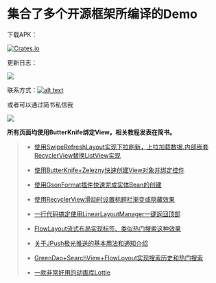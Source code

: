 # 集合了多个开源框架所编译的Demo


下载APK：

[![Crates.io](https://img.shields.io/badge/downloads-APK-blue.svg)](https://fir.im/jy28)


更新日志：

[![](https://img.shields.io/badge/Project-%E6%9B%B4%E6%96%B0%E6%97%A5%E5%BF%97-blue.svg)](https://github.com/wapchief/android-CollectionDemo/blob/master/MarkDown/%E6%9B%B4%E6%96%B0%E6%97%A5%E5%BF%97.md)

联系方式：[![alt text](http://rescdn.qqmail.com/zh_CN/htmledition/images/function/qm_open/ico_mailme_02.png)](http://mail.qq.com/cgi-bin/qm_share?t=qm_mailme&email=zLutvK_kpamqjL294q_joQ)

或者可以通过简书私信我


![](https://github.com/wapchief/android-CollectionDemo/blob/master/screenshot/device-2017-09-06-165734.png?raw=true)


__所有页面均使用ButterKnife绑定View。相关教程发表在简书。__

>
>
> * [使用SwipeRefreshLayout实现下拉刷新，上拉加载数据.内部嵌套RecyclerView替换ListView实现](http://www.jianshu.com/p/68777233c6db)
>
> * [使用ButterKnife+Zelezny快速创建View对象并绑定控件](http://www.jianshu.com/p/563dbfae567e)
>
> * [使用GsonFormat插件快速完成实体Bean的创建](http://blog.csdn.net/wapchief/article/details/52624363)
>
> * [使用RecyclerView滑动时设置标题栏渐变或隐藏效果](http://www.jianshu.com/p/1999b217b90f)
>
> * [一行代码搞定使用LinearLayoutManager一键返回顶部](http://www.jianshu.com/p/e9778888d1c3)
>
> * [FlowLayout流式布局实现标签、类似热门搜索这种效果](http://www.jianshu.com/p/caba209e7c51)
>
> * [关于JPush极光推送的基本用法和通知介绍](http://www.jianshu.com/p/17daba78454e)
>
> * [GreenDao+SearchView+FlowLoyout实现搜索历史和热门搜索](http://www.jianshu.com/p/4593f963d0fe)
>
> * [一款非常好用的动画库Lottie](http://www.jianshu.com/p/86b1103db051)